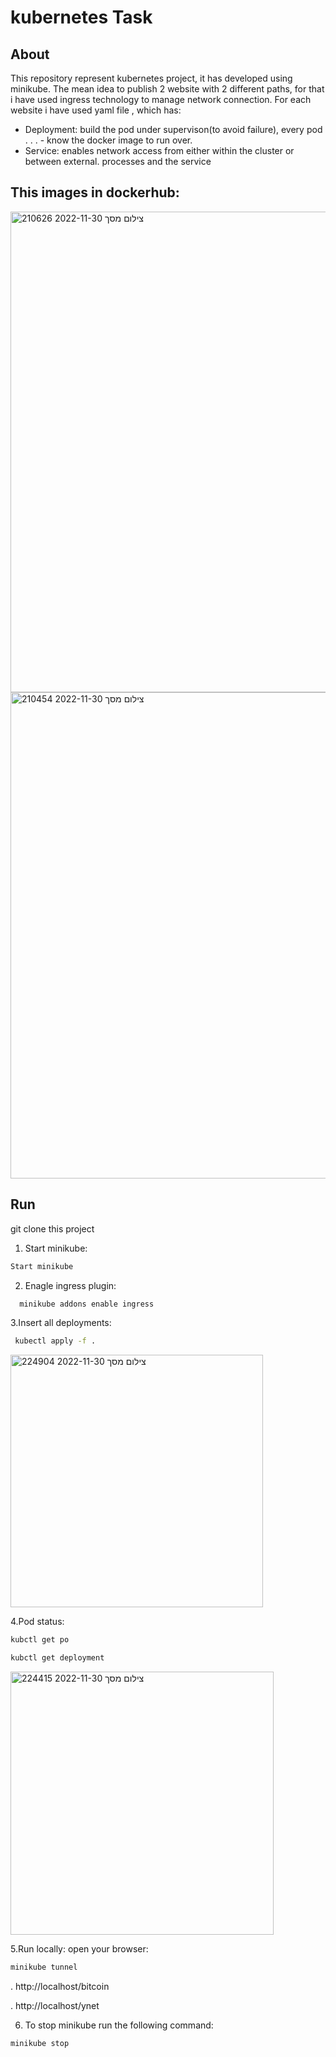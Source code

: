 # **kubernetes Task**

## About
This repository represent kubernetes project, it has developed using minikube. The mean idea to publish 2 website with 2 different paths, for that i have used ingress technology to manage network connection. For each website i have used yaml file , which has:

- Deployment: build the pod under supervison(to avoid failure), every pod . . . - know the docker image to run over.
- Service: enables network access from either within the cluster or between external. processes and the service

## This images in dockerhub:
<img width="769" alt="צילום מסך 2022-11-30 210626" src="https://user-images.githubusercontent.com/73169815/205429832-b81148ff-14cb-40c7-ae9a-ddfa3ae5f905.png">

<img width="778" alt="צילום מסך 2022-11-30 210454" src="https://user-images.githubusercontent.com/73169815/205429838-a2e59f66-5115-4cb8-a770-7d2db32ba329.png">


## Run
git clone this project 

1. Start minikube:
```bash
Start minikube
```


2. Enagle ingress plugin:
```bash
  minikube addons enable ingress
```
3.Insert all deployments:
```bash
 kubectl apply -f .
```
<img width="404" alt="צילום מסך 2022-11-30 224904" src="https://user-images.githubusercontent.com/73169815/205429882-69aeca34-0955-43ee-be20-cdd6eaa78163.png">

4.Pod status:
```bash
kubctl get po
```
```bash
kubctl get deployment
```
<img width="421" alt="צילום מסך 2022-11-30 224415" src="https://user-images.githubusercontent.com/73169815/205429954-f33c692a-0bf9-4ea3-829f-99b6e1de6f6b.png">

5.Run locally:
open your browser:

```bash
minikube tunnel
```

. http://localhost/bitcoin

. http://localhost/ynet


6. To stop minikube run the following command:
```bash
minikube stop
```





